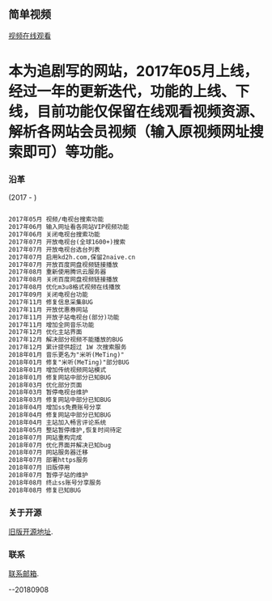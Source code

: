 ## 简单视频

[视频在线观看](https://2naive.cn) 

# 本为追剧写的网站，2017年05月上线，经过一年的更新迭代，功能的上线、下线，目前功能仅保留在线观看视频资源、解析各网站会员视频（输入原视频网址搜索即可）等功能。

### 沿革

(2017 - )

```markdown

2017年05月 视频/电视台搜索功能
2017年06月 输入网址看各网站VIP视频功能
2017年06月 关闭电视台搜索功能
2017年07月 开放电视台(全球1600+)搜索
2017年07月 开放电视台选台列表
2017年07月 启用kd2h.com,保留2naive.cn
2017年07月 开放百度网盘视频链接播放
2017年08月 重新使用腾讯云服务器
2017年08月 关闭百度网盘视频链接播放
2017年08月 优化m3u8格式视频在线播放
2017年09月 关闭电视台功能
2017年11月 修复信息采集BUG
2017年11月 开放优惠券网站
2017年11月 开放子站电视台(部分)功能
2017年11月 增加全网音乐功能
2017年12月 优化主站界面
2017年12月 解决部分视频不能播放的BUG
2017年12月 累计提供超过 1W 次搜索服务
2018年01月 音乐更名为"米听(MeTing)"
2018年01月 修复"米听(MeTing)"部分BUG
2018年01月 增加传统视频网站模式
2018年01月 修复网站中部分已知BUG
2018年03月 优化部分页面
2018年03月 暂停电视台维护
2018年03月 修复网站中部分已知BUG
2018年04月 增加ss免费账号分享
2018年04月 修复网站中部分已知BUG
2018年04月 主站加入畅言评论系统
2018年05月 整站暂停维护,恢复时间待定
2018年07月 网站重构完成
2018年07月 优化界面并解决已知bug
2018年07月 网站服务器迁移
2018年07月 部署https服务
2018年07月 旧版停用
2018年07月 暂停子站的维护
2018年08月 终止ss账号分享服务
2018年08月 修复已知BUG


```

### 关于开源

[旧版开源地址](https://guides.github.com/2naive).

### 联系
[联系邮箱](http://mail.qq.com/cgi-bin/qm_share?t=qm_mailme&email=DWBNZmk-ZSNuYmA).

--20180908
